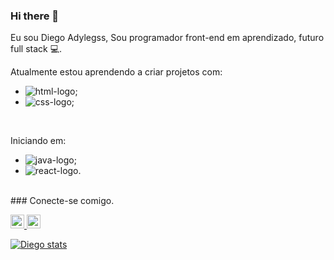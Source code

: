 ### Hi there 👋

Eu sou Diego Adylegss,
Sou programador front-end em aprendizado, futuro full stack 💻. 

Atualmente estou aprendendo a criar projetos com:
- <img src="https://img.shields.io/badge/HTML5-E34F26?style=for-the-badge&logo=html5&logoColor=white" alt="html-logo">; 
- <img src="https://img.shields.io/badge/CSS-239120?&style=for-the-badge&logo=css3&logoColor=white" alt="css-logo">;  
<br>

Iniciando em:
- <img src="https://img.shields.io/badge/JavaScript-F7DF1E?style=for-the-badge&logo=javascript&logoColor=black" alt="java-logo">;
- <img src="https://img.shields.io/badge/React-20232A?style=for-the-badge&logo=react&logoColor=61DAFB" alt="react-logo">.
<br>
### Conecte-se comigo.
<p>

<a href="https://www.instagram.com/diegoadylegss/">
<img align="left alt="instagram" width="22px" src="https://cdn.jsdelivr.net/npm/simple-icons@v3/icons/instagram.svg">
</a>
<a href="https://www.linkedin.com/in/diego-adylegss/">
<img align="left alt="linkedin" width="22px" src="https://https://cdn.jsdelivr.net/npm/simple-icons@v3/icons/linkedin.svg">
</a>
</p>

[![Diego stats](https://github-readme-stats.vercel.app/api?Diegoadylegss=anuraghazra)](https://github.com/anuraghazra/github-readme-stats)

